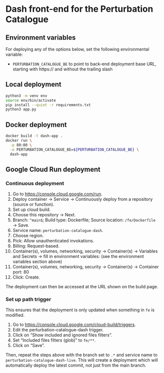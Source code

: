 # Dash front-end for the Perturbation Catalogue

## Environment variables

For deploying any of the options below, set the following environmental variable:
- `PERTURBATION_CATALOGUE_BE` to point to back-end deployment base URL, starting with https:// and without the trailing slash

## Local deployment
```bash
python3 -m venv env
source env/bin/activate
pip install --quiet -r requirements.txt
python3 app.py
```

## Docker deployment
```bash
docker build -t dash-app .
docker run \
  -p 80:80 \
  -e PERTURBATION_CATALOGUE_BE=${PERTURBATION_CATALOGUE_BE} \
  dash-app
```

## Google Cloud Run deployment

### Continuous deployment

1. Go to https://console.cloud.google.com/run.
1. Deploy container → Service → Continuously deploy from a repository (source or function).
1. Set up cloud build.
1. Choose this repository → Next.
1. Branch: `^main$`; Build type: Dockerfile; Source location: `/fe/Dockerfile` → Save.
1. Service name: `perturbation-catalogue-dash`.
1. Choose region.
1. Pick: Allow unauthenticated invokations.
1. Billing: Request-based.
1. Container(s), volumes, networking, security → Container(s) → Variables and Secrets → fill in environment variables: (see the environment variables section above)
1. Container(s), volumes, networking, security → Container(s) → Container port: 80
1. Click: Create.

The deployment can then be accessed at the URL shown on the build page.

### Set up path trigger

This ensures that the deployment is only updated when something in `fe` is modified.

1. Go to https://console.cloud.google.com/cloud-build/triggers.
1. Edit the perturbation-catalogue-dash trigger.
1. Click on “Show included and ignored files filters”.
1. Set “Included files filters (glob)” to `fe/**`.
1. Click on “Save”.

Then, repeat the steps above with the branch set to `.*` and service name to `perturbation-catalogue-dash-live`. This will create a deployment which will automatically deploy the latest commit, not just from the main branch.
